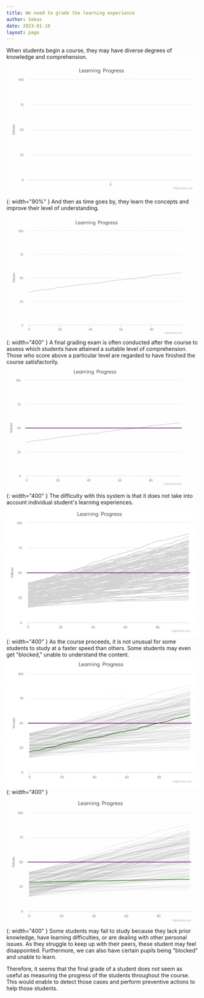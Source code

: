```yaml
---
title: We need to grade the learning experience
author: Sebas
date: 2023-01-10
layout: page
---
```


When students begin a course, they may have diverse degrees of knowledge and comprehension. 
![](/assets/images/2023-01-10-learning-exp-img/nostudent.png){: width="90%" }
And then as time goes by, they learn the concepts and improve their level of understanding.
![](/assets/images/2023-01-10-learning-exp-img/onestudent.png){: width="400" }
A final grading exam is often conducted after the course to assess which students have attained a suitable level of comprehension. Those who score above a particular level are regarded to have finished the course satisfactorily.
![](/assets/images/2023-01-10-learning-exp-img/onestudentgrade.png){: width="400" }
The difficulty with this system is that it does not take into account individual student's learning experiences. 
![](/assets/images/2023-01-10-learning-exp-img/manystudent.png){: width="400" }
As the course proceeds, it is not unusual for some students to study at a faster speed than others. Some students may even get "blocked," unable to understand the content.
![](/assets/images/2023-01-10-learning-exp-img/faststudent.png){: width="400" }
![](/assets/images/2023-01-10-learning-exp-img/slowstudent.png){: width="400" }
Some students may fail to study because they lack prior knowledge, have learning difficulties, or are dealing with other personal issues. As they struggle to keep up with their peers, these student may feel disappointed. Furthermore, we can also have certain pupils being "blocked" and unable to learn. 

Therefore, it seems that the final grade of a student does not seem as useful as measuring the progress of the students throughout the course. This would enable to detect those cases and perform preventive actions to help those students.